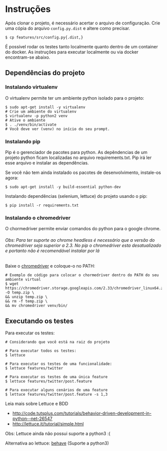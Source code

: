 # Instruções

Após clonar o projeto, é necessário acertar o arquivo de configuração. Crie uma
cópia do arquivo ```config.py.dist``` e altere como precisar.

    $ cp features/src/config.py{.dist,}

É possível rodar os testes tanto localmente quanto dentro de um container do
docker. As instruções para executar localmente ou via docker encontram-se abaixo.

Dependências do projeto
-----------------------

### Instalando virtualenv ###

O virtualenv permite ter um ambiente python isolado para o projeto:

    $ sudo apt-get install -y virtualenv
    # Crie um ambiente do virtualenv
    $ virtualenv -p python2 venv
    # Ative o ambiente
    $ . ./venv/bin/activate
    # Você deve ver (venv) no início do seu prompt.

### Instalando pip ###

Pip é o gerenciador de pacotes para python. As depêndencias de um projeto python
ficam localizadas no arquivo requirements.txt. Pip irá ler esse arquivo e
instalar as dependências.

Se você não tem ainda instalado os pacotes de desenvolvimento, instale-os agora:

    $ sudo apt-get install -y build-essential python-dev

Instalando dependências (selenium, lettuce) do projeto usando o pip:

    $ pip install -r requirements.txt

### Instalando o chromedriver ###

O chormedriver permite enviar comandos do python para o google chrome.

###### Obs: Para ter suporte ao chrome headless é necessário que a versão do chromedriver seja superior a 2.3. No pip o chromedriver esta desatualizado e portanto não é recomendável instalar por lá

Baixe o [chromedriver](https://sites.google.com/a/chromium.org/chromedriver/downloads) e coloque-o no PATH:

    # Exemplo de código para colocar o chormedriver dentro do PATH do seu ambiente virtual
    $ wget https://chromedriver.storage.googleapis.com/2.33/chromedriver_linux64.zip -O temp.zip \
    && unzip temp.zip \
    && rm -f temp.zip \
    && mv chromedriver venv/bin/

Executando os testes
--------------------

Para executar os testes:

    # Considerando que você está na raiz do projeto

    # Para executar todos os testes:
    $ lettuce

    # Para executar os testes de uma funcionalidade:
    $ lettuce features/twitter

    # Para executar os testes de uma única feature
    $ lettuce features/twitter/post.feature

    # Para executar alguns cenários de uma feature
    $ lettuce features/twitter/post.feature -s 1,3

Leia mais sobre Lettuce e BDD

* http://code.tutsplus.com/tutorials/behavior-driven-development-in-python--net-26547
* http://lettuce.it/tutorial/simple.html

Obs: Lettuce ainda não possui suporte a python3 :(

Alternativa ao lettuce: [behave](https://pythonhosted.org/behave/tutorial.html) (Suporte a python3)

